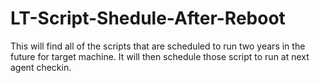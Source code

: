 # LT-Script-Shedule-After-Reboot
This will find all of the scripts that are scheduled to run two years in the future for target machine.
It will then schedule those script to run at next agent checkin.

